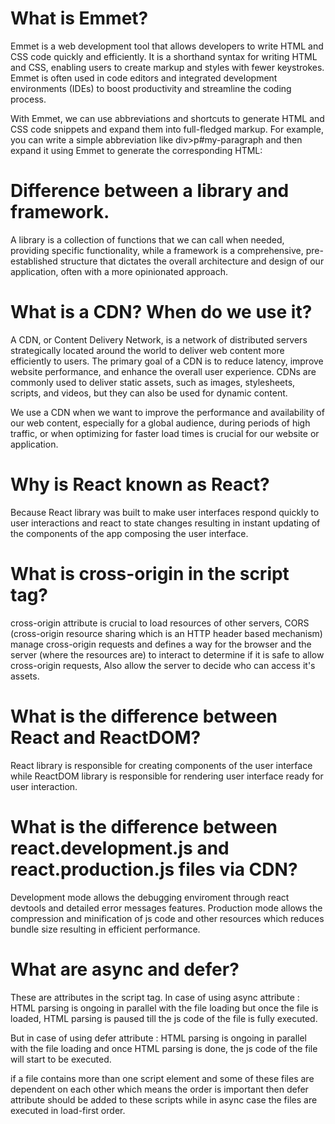 # What is Emmet?

Emmet is a web development tool that allows developers to write HTML and CSS code quickly and efficiently. It is a shorthand syntax for writing HTML and CSS, enabling users to create markup and styles with fewer keystrokes. Emmet is often used in code editors and integrated development environments (IDEs) to boost productivity and streamline the coding process.

With Emmet, we can use abbreviations and shortcuts to generate HTML and CSS code snippets and expand them into full-fledged markup. 
For example, you can write a simple abbreviation like div>p#my-paragraph and then expand it using Emmet to generate the corresponding HTML:
<div>
    <p id="my-paragraph"></p>
</div>

# Difference between a library and framework.

A library is a collection of functions that we can call when needed, providing specific functionality, while a framework is a comprehensive, pre-established structure that dictates the overall architecture and design of our application, often with a more opinionated approach.

# What is a CDN? When do we use it?

A CDN, or Content Delivery Network, is a network of distributed servers strategically located around the world to deliver web content more efficiently to users. The primary goal of a CDN is to reduce latency, improve website performance, and enhance the overall user experience. CDNs are commonly used to deliver static assets, such as images, stylesheets, scripts, and videos, but they can also be used for dynamic content.

We use a CDN when we want to improve the performance and availability of our web content, especially for a global audience, during periods of high traffic, or when optimizing for faster load times is crucial for our website or application.

# Why is React known as React?

Because React library was built to make user interfaces respond quickly to user interactions and react to state changes resulting in instant updating of the components of the app composing the user interface.

# What is cross-origin in the script tag? 

cross-origin attribute is crucial to load resources of other servers, CORS (cross-origin resource sharing which is an HTTP header based mechanism) manage cross-origin requests and defines a way for the browser and the server (where the resources are) to interact to determine if it is safe to allow cross-origin requests, Also allow the server to decide who can access it's assets.

# What is the difference between React and ReactDOM?

React library is responsible for creating components of the user interface while ReactDOM library is responsible for rendering user interface ready for user interaction.

# What is the difference between react.development.js and react.production.js files via CDN?

Development mode allows the debugging enviroment through react devtools and detailed error messages features.
Production mode allows the compression and minification of js code and other resources which reduces bundle size resulting in efficient performance.

# What are async and defer?

These are attributes in the script tag.
In case of using async attribute : HTML parsing is ongoing in parallel with the file loading but once the file is loaded, HTML parsing is paused till the js code of the file is fully executed.

But in case of using defer attribute : HTML parsing is ongoing in parallel with the file loading and once HTML parsing is done, the js code of the file will start to be executed.

if a file contains more than one script element and some of these files are dependent on each other which means the order is important then defer attribute should be added to these scripts while in async case the files are executed in load-first order.




